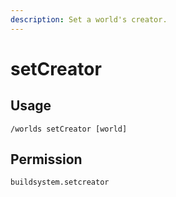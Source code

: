 ```yaml
---
description: Set a world's creator.
---
```


# setCreator

## Usage

```
/worlds setCreator [world]
```

## Permission

```
buildsystem.setcreator
```
